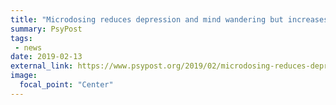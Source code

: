 ```yaml
---
title: "Microdosing reduces depression and mind wandering but increases neuroticism, according to first-of-its-kind study"
summary: PsyPost
tags:
 - news
date: 2019-02-13
external_link: https://www.psypost.org/2019/02/microdosing-reduces-depression-and-mind-wandering-but-increases-neuroticism-according-to-first-of-its-kind-study-53131
image:
  focal_point: "Center"
---
```

